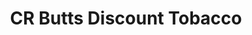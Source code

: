 ---
title: "CR Butts Discount Tobacco"
url: /wapakoneta/cr-butts-discount-tobacco/
shop: tobacco
---